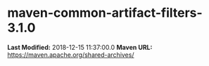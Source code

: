 # maven-common-artifact-filters-3.1.0

**Last Modified:** 2018-12-15 11:37:00.0
**Maven URL:** https://maven.apache.org/shared-archives/
